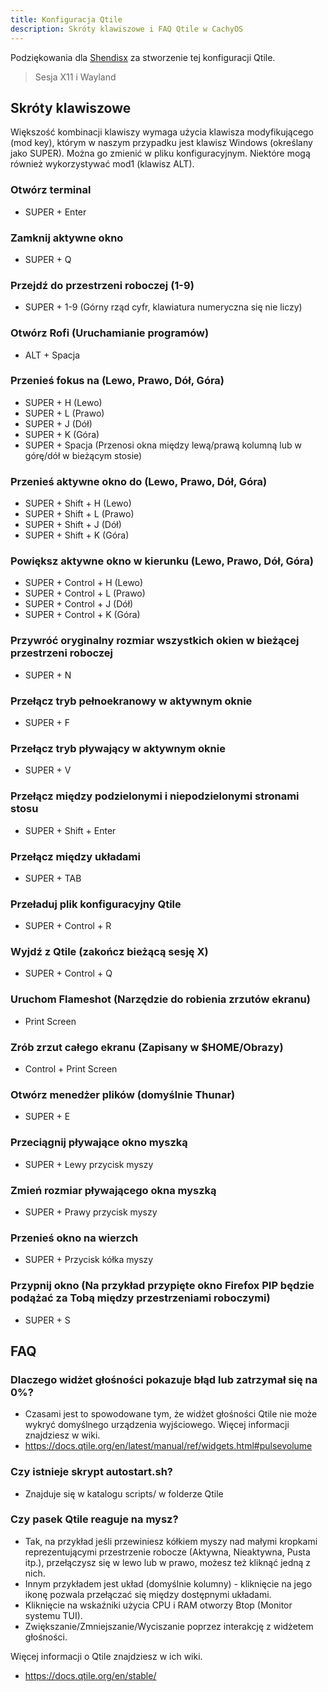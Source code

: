 ```yaml
---
title: Konfiguracja Qtile
description: Skróty klawiszowe i FAQ Qtile w CachyOS
---
```


Podziękowania dla [Shendisx](<https://github.com/Shendisx>) za stworzenie tej konfiguracji Qtile.

> Sesja X11 i Wayland

## Skróty klawiszowe

Większość kombinacji klawiszy wymaga użycia klawisza modyfikującego (mod key), którym w naszym przypadku jest klawisz Windows (określany jako SUPER). Można go zmienić w pliku konfiguracyjnym.
Niektóre mogą również wykorzystywać mod1 (klawisz ALT).

### Otwórz terminal

*   SUPER + Enter

### Zamknij aktywne okno

*   SUPER + Q

### Przejdź do przestrzeni roboczej (1-9)

*   SUPER + 1-9 (Górny rząd cyfr, klawiatura numeryczna się nie liczy)

### Otwórz Rofi (Uruchamianie programów)

*   ALT + Spacja

### Przenieś fokus na (Lewo, Prawo, Dół, Góra)

*   SUPER + H (Lewo)
*   SUPER + L (Prawo)
*   SUPER + J (Dół)
*   SUPER + K (Góra)
*   SUPER + Spacja (Przenosi okna między lewą/prawą kolumną lub w górę/dół w bieżącym stosie)

### Przenieś aktywne okno do (Lewo, Prawo, Dół, Góra)

*   SUPER + Shift + H (Lewo)
*   SUPER + Shift + L (Prawo)
*   SUPER + Shift + J (Dół)
*   SUPER + Shift + K (Góra)

### Powiększ aktywne okno w kierunku (Lewo, Prawo, Dół, Góra)

*   SUPER + Control + H (Lewo)
*   SUPER + Control + L (Prawo)
*   SUPER + Control + J (Dół)
*   SUPER + Control + K (Góra)

### Przywróć oryginalny rozmiar wszystkich okien w bieżącej przestrzeni roboczej

*   SUPER + N

### Przełącz tryb pełnoekranowy w aktywnym oknie

*   SUPER + F

### Przełącz tryb pływający w aktywnym oknie

*   SUPER + V

### Przełącz między podzielonymi i niepodzielonymi stronami stosu

*   SUPER + Shift + Enter

### Przełącz między układami

*   SUPER + TAB

### Przeładuj plik konfiguracyjny Qtile

*   SUPER + Control + R

### Wyjdź z Qtile (zakończ bieżącą sesję X)

*   SUPER + Control + Q

### Uruchom Flameshot (Narzędzie do robienia zrzutów ekranu)

*   Print Screen

### Zrób zrzut całego ekranu (Zapisany w $HOME/Obrazy)

*   Control + Print Screen

### Otwórz menedżer plików (domyślnie Thunar)

*   SUPER + E

### Przeciągnij pływające okno myszką

*   SUPER + Lewy przycisk myszy

### Zmień rozmiar pływającego okna myszką

*   SUPER + Prawy przycisk myszy

### Przenieś okno na wierzch

*   SUPER + Przycisk kółka myszy

### Przypnij okno (Na przykład przypięte okno Firefox PIP będzie podążać za Tobą między przestrzeniami roboczymi)

*   SUPER + S

## FAQ

### Dlaczego widżet głośności pokazuje błąd lub zatrzymał się na 0%?

*   Czasami jest to spowodowane tym, że widżet głośności Qtile nie może wykryć domyślnego urządzenia wyjściowego. Więcej informacji znajdziesz w wiki.
*   <https://docs.qtile.org/en/latest/manual/ref/widgets.html#pulsevolume>

### Czy istnieje skrypt autostart.sh?

*   Znajduje się w katalogu scripts/ w folderze Qtile

### Czy pasek Qtile reaguje na mysz?

*   Tak, na przykład jeśli przewiniesz kółkiem myszy nad małymi kropkami reprezentującymi przestrzenie robocze (Aktywna, Nieaktywna, Pusta itp.), przełączysz się w lewo lub w prawo, możesz też kliknąć jedną z nich.
*   Innym przykładem jest układ (domyślnie kolumny) - kliknięcie na jego ikonę pozwala przełączać się między dostępnymi układami.
*   Kliknięcie na wskaźniki użycia CPU i RAM otworzy Btop (Monitor systemu TUI).
*   Zwiększanie/Zmniejszanie/Wyciszanie poprzez interakcję z widżetem głośności.

Więcej informacji o Qtile znajdziesz w ich wiki.

*   <https://docs.qtile.org/en/stable/>
